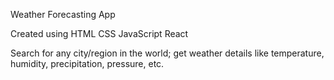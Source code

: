 Weather Forecasting App

Created using
HTML
CSS
JavaScript
React

Search for any city/region in the world;
get weather details like temperature, humidity, precipitation, pressure, etc.
